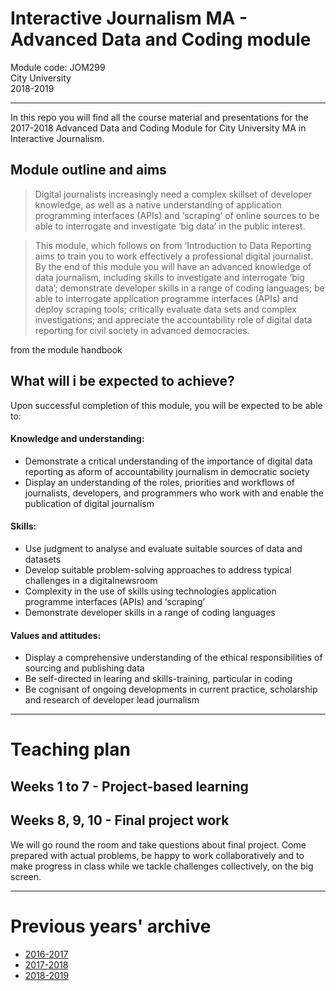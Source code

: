 # Interactive Journalism MA - Advanced Data and Coding module

Module code: JOM299  
City University  
2018-2019

---

In this repo you will find all the course material and presentations for the 2017-2018 Advanced Data and Coding Module for City University MA in Interactive Journalism.

## Module outline and aims

> Digital journalists increasingly need a complex skillset of developer knowledge, as well as a native understanding of application programming interfaces (APIs) and ‘scraping’ of online sources to be able to interrogate and investigate ‘big data’ in the public interest.

> This module, which follows on from ‘Introduction to Data Reporting aims to train you to work effectively a professional digital journalist. By the end of this module you will have an advanced knowledge of data journalism, including skills to investigate and interrogate ‘big data’; demonstrate developer skills in a range of coding languages; be able to interrogate application programme interfaces (APIs) and deploy scraping tools; critically evaluate data sets and complex investigations; and appreciate the accountability role of digital data reporting for civil society in advanced democracies.

from the module handbook

## What will i be expected to achieve?

Upon successful completion of this module, you will be expected to be able to:

#### Knowledge and understanding:

* Demonstrate a critical understanding of the importance of digital data reporting as aform of accountability journalism in democratic society
* Display an understanding of the roles, priorities and workflows of journalists, developers, and programmers who work with and enable the publication of digital journalism

#### Skills:

* Use judgment to analyse and evaluate suitable sources of data and datasets
* Develop suitable problem-solving approaches to address typical challenges in a digitalnewsroom
* Complexity in the use of skills using technologies application programme interfaces (APIs) and ‘scraping’
* Demonstrate developer skills in a range of coding languages

#### Values and attitudes:

* Display a comprehensive understanding of the ethical responsibilities of sourcing and publishing data
* Be self-directed in learing and skills-training, particular in coding
* Be cognisant of ongoing developments in current practice, scholarship and research of developer lead journalism

---

# Teaching plan

## Weeks 1 to 7 - Project-based learning

## Weeks 8, 9, 10 - Final project work

We will go round the room and take questions about final project. Come prepared with actual problems, be happy to work collaboratively and to make progress in class while we tackle challenges collectively, on the big screen.

---

# Previous years' archive

* [2016-2017](https://github.com/basilesimon/interactive-journalism-module/releases/tag/v1.0)
* [2017-2018](https://github.com/basilesimon/interactive-journalism-module/releases/tag/v2.0)
* [2018-2019](https://github.com/basilesimon/interactive-journalism-module/releases/tag/v3.0)
